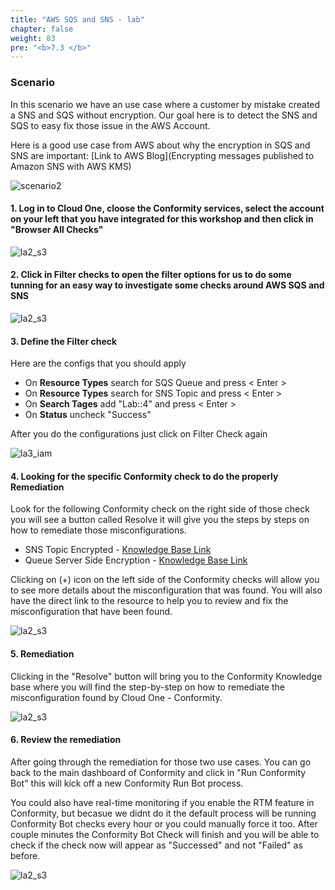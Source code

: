 ```yaml
---
title: "AWS SQS and SNS - lab"
chapter: false
weight: 83
pre: "<b>7.3 </b>"
---
```


### Scenario

In this scenario we have an use case where a customer by mistake created a SNS and SQS without encryption. Our goal here is to detect the SNS and SQS to easy fix those issue in the AWS Account.

Here is a good use case from AWS about why the encryption in SQS and SNS are important: [Link to AWS Blog](Encrypting messages published to Amazon SNS with AWS KMS)

![scenario2](/images/scenario3.png)

#### 1. Log in to Cloud One, cloose the Conformity services, select the account on your left that you have integrated for this workshop and then click in "Browser All Checks"

![la2_s3](/images/lab_s3_1.png)

#### 2. Click in Filter checks to open the filter options for us to do some tunning for an easy way to investigate some checks around AWS SQS and SNS

![la2_s3](/images/lab_s3_2.png)

#### 3. Define the Filter check

Here are the configs that you should apply

- On <b>Resource Types</b> search for SQS Queue and press < Enter >
- On <b>Resource Types</b> search for SNS Topic and press < Enter >
- On <b>Search Tages</b> add "Lab::4" and press < Enter >
- On <b>Status</b> uncheck "Success"

After you do the configurations just click on Filter Check again

![la3_iam](/images/lab_sqs_3.png)


#### 4. Looking for the specific Conformity check to do the properly Remediation

Look for the following Conformity check on the right side of those check you will see a button called Resolve it will give you the steps by steps on how to remediate those misconfigurations.

- SNS Topic Encrypted - [Knowledge Base Link](https://www.cloudconformity.com/knowledge-base/aws/SNS/server-side-encryption.html#102741628407)
- Queue Server Side Encryption - [Knowledge Base Link](https://www.cloudconformity.com/knowledge-base/aws/SQS/server-side-encryption.html#102741628407)

Clicking on (+) icon on the left side of the Conformity checks will allow you to see more details about the misconfiguration that was found. You will also have the direct link to the resource to help you to review and fix the misconfiguration that have been found. 

![la2_s3](/images/lab_sqs_4.png)

#### 5. Remediation 

Clicking in the "Resolve" button will bring you to the Conformity Knowledge base where you will find the step-by-step on how to remediate the misconfiguration found by Cloud One - Conformity.

![la2_s3](/images/lab_sqs_6.png)

#### 6. Review the remediation  

After going through the remediation for those two use cases. You can go back to the main dashboard of Conformity and click in "Run Conformity Bot" this will kick off a new Conformity Run Bot process. 

You could also have real-time monitoring if you enable the RTM feature in Conformity, but becasue we didnt do it the default process will be running Conformity Bot checks every hour or you could manually force it too.
After couple minutes the Conformity Bot Check will finish and you will be able to check if the check now will appear as "Successed" and not "Failed" as before. 

![la2_s3](/images/lab_s3_7.png)
